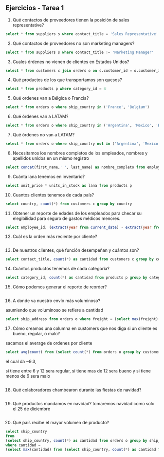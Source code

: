 ## Ejercicios - Tarea 1

1. Qué contactos de proveedores tienen la posición de sales representative?
~~~ sql
select * from suppliers s where contact_title = 'Sales Representative' 
~~~

2. Qué contactos de proveedores no son marketing managers?
~~~ sql 
select * from suppliers s where contact_title != 'Marketing Manager'  
~~~

3. Cuales órdenes no vienen de clientes en Estados Unidos?
~~~ sql 
select * from customers c join orders o on c.customer_id = o.customer_id where c.country != 'USA' 
~~~

4. Qué productos de los que transportamos son quesos?
~~~ sql 
select * from products p where category_id = 4
~~~

5. Qué ordenes van a Bélgica o Francia?
~~~ sql 
select * from orders o where ship_country in ('France', 'Belgium')
~~~

6. Qué órdenes van a LATAM?
~~~ sql 
select * from orders o where ship_country in ('Argentina', 'Mexico', 'Brazil', 'Venezuela')
~~~

7. Qué órdenes no van a LATAM?
~~~ sql 
select * from orders o where ship_country not in ('Argentina', 'Mexico', 'Brazil', 'Venezuela')
~~~

8. Necesitamos los nombres completos de los empleados, nombres y apellidos unidos en un mismo registro
~~~ sql 
select concat(first_name,' ', last_name) as nombre_completo from employees e
~~~

9. Cuánta lana tenemos en inventario?
~~~ sql 
select unit_price * units_in_stock as lana from products p
~~~

10. Cuantos clientes tenemos de cada país?
~~~ sql 
select country, count(*) from customers c group by country
~~~

11. Obtener un reporte de edades de los empleados para checar su elegibilidad para seguro de gastos médicos menores.
~~~ sql 
select employee_id, (extract(year from current_date) - extract(year from birth_date)) as years from employees e
~~~

12. Cuál es la orden más reciente por cliente?
~~~ sql 

~~~

13. De nuestros clientes, qué función desempeñan y cuántos son?
~~~ sql 
select contact_title, count(*) as cantidad from customers c group by contact_title 
~~~

14. Cuántos productos tenemos de cada categoría?
~~~ sql 
select category_id, count(*) as cantidad from products p group by category_id 
~~~

15. Cómo podemos generar el reporte de reorder?
~~~ sql 

~~~

16. A donde va nuestro envío más voluminoso?

asumiendo que voluminoso se refiere a cantidad
~~~ sql 
select ship_address from orders o where freight = (select max(freight) from orders)
~~~

17. Cómo creamos una columna en customers que nos diga si un cliente es bueno, regular, o malo?

sacamos el average de ordenes por cliente
~~~ sql 
select avg(count) from (select count(*) from orders o group by customer_id) as a
~~~
el cual da ~9.3,

si tiene entre 6 y 12 sera regular, si tiene mas de 12 sera bueno y si tiene menos de 6 sera malo
~~~ sql 

~~~
18. Qué colaboradores chambearon durante las fiestas de navidad?
~~~ sql 

~~~

19. Qué productos mandamos en navidad?
tomaremos navidad como solo el 25 de diciembre
~~~ sql 

~~~

20. Qué país recibe el mayor volumen de producto?
~~~ sql 
select ship_country 
from 
(select ship_country, count(*) as cantidad from orders o group by ship_country) as tabla
where cantidad = 
(select max(cantidad) from (select ship_country, count(*) as cantidad from orders o group by ship_country) as cantidades)
~~~
